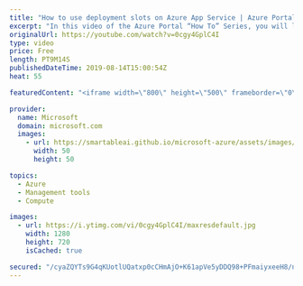 ```yaml
---
title: "How to use deployment slots on Azure App Service | Azure Portal Series"
excerpt: "In this video of the Azure Portal “How To” Series, you will learn how to set up staging environments in Azure App Service by using deployment slots.   Try out these features in the Azure portal: https://portal.azure.com    Keep connected on Twitter: https://twitter.com/AzurePortal      And make sure"
originalUrl: https://youtube.com/watch?v=0cgy4GplC4I
type: video
price: Free
length: PT9M14S
publishedDateTime: 2019-08-14T15:00:54Z
heat: 55

featuredContent: "<iframe width=\"800\" height=\"500\" frameborder=\"0\" src=\"https://www.youtube.com/embed/0cgy4GplC4I\" allow=\"accelerometer; autoplay; encrypted-media; gyroscope; picture-in-picture\" allowfullscreen></iframe>"

provider:
  name: Microsoft
  domain: microsoft.com
  images:
    - url: https://smartableai.github.io/microsoft-azure/assets/images/organizations/microsoft.com-50x50.jpg
      width: 50
      height: 50

topics:
  - Azure
  - Management tools
  - Compute

images:
  - url: https://i.ytimg.com/vi/0cgy4GplC4I/maxresdefault.jpg
    width: 1280
    height: 720
    isCached: true

secured: "/cyaZQYTs9G4qKUotlUQatxp0cCHmAjO+K61apVe5yDDQ98+PFmaiyxeeH8/ne6iIdXN7BCretbu3TTU9iuBeJQBrfvb3oRM6L+r8FEQ5xZ1fQH/9pu+v2vmZD3zhlbx3mCqkTxR6Da3YK2euI2r/e+TM/xtLKYRV1QuLz8GvmoqPy7v+l+2CPl5pWqQ3X0vY126j2TqpPe5ehouk405jf0ASpSq3LNs5zeR1zyJn/a044yu64TC3OXNH/zEppR2UD7WTXtjz8RPe0fptiar2PU7rqHEwFu/VnFDu4tDbX7uW4dOuRaQrGZYUJAqaAjYpSYCjniNLc0Huy5vpgDwHYgFDAT2zHo0YWH5t1/nXPNVd1HDndSbG0UsdQXeKFKeYAelAENGAfGPvT4wzv8kVECyfef9MfPuige+lcO7Kow=;5FVLP45LPfnrqkZgDxfgbA=="
---
```


